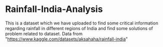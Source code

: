 # Rainfall-India-Analysis
This is a dataset which we have uploaded to find some critical information regarding rainfall in different regions of India and find some solutions of problem related to dataset.
Data from "https://www.kaggle.com/datasets/aksahaha/rainfall-india"

